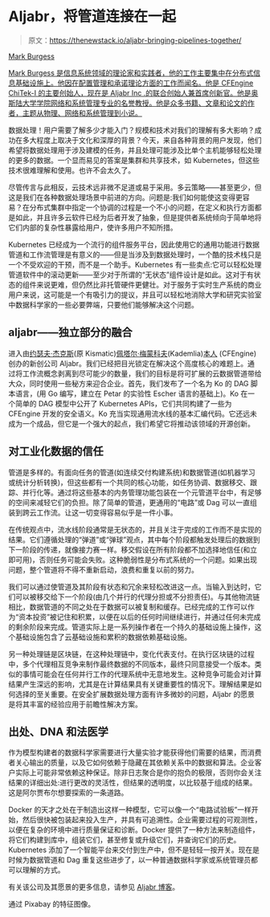 # Aljabr，将管道连接在一起

> 原文：<https://thenewstack.io/aljabr-bringing-pipelines-together/>

[](http://markburgess.org/index.html)

[Mark Burgess](http://markburgess.org/index.html)

[Mark Burgess 是信息系统领域的理论家和实践者，他的工作主要集中在分布式信息基础设施上。他因在配置管理和承诺理论方面的工作而闻名。他是 CFEngine ChiTek-I 的主要创始人，现在是 Aljabr Inc .的联合创始人兼首席创新官。他是奥斯陆大学学院网络和系统管理专业的名誉教授。他是众多书籍、文章和论文的作者，主题从物理、网络和系统管理到小说。](http://markburgess.org/index.html)

[](http://markburgess.org/index.html)[](http://markburgess.org/index.html)

数据处理！用户需要了解多少才能入门？规模和技术对我们的理解有多大影响？成功在多大程度上取决于文化和深厚的背景？今天，来自各种背景的用户发现，他们希望将数据处理用于涉及建模的任务，并且处理可能涉及比单个主机能够轻松处理的更多的数据。一个显而易见的答案是集群和共享技术，如 Kubernetes，但这些技术很难理解和使用。也许不会太久了。

尽管传言与此相反，云技术远非微不足道或易于采用。多云策略——甚至更少，但这是我们在各种数据处理场景中前进的方向。问题是:我们如何能使这变得更容易？在分布式集群中指定一个协调的过程是一个不小的问题，在定义和执行方面都是如此，并且许多云软件已经为后者开发了抽象，但是提供者系统倾向于简单地将它们内部的复杂性暴露给用户，使许多用户不知所措。

Kubernetes 已经成为一个流行的组件服务平台，因此使用它的通用功能进行数据管道和工作流管理是有意义的——但是当涉及到数据处理时，一个酷的技术栈只是一个不受欢迎的干预，而不是一个助手。Kubernetes 有一些卖点:它可以轻松处理管道软件中的滚动更新——至少对于所谓的“无状态”组件设计是如此。这对于有状态的组件来说更难，但仍然比非托管硬件更健壮。对于服务于实时生产系统的商业用户来说，这可能是一个有吸引力的提议，并且可以轻松地消除大学和研究实验室中数据科学家的一些必要弊端，只要他们能够解决这个问题。

## aljabr——独立部分的融合

进入由[约瑟夫·杰克斯](https://twitter.com/asynchio)(原 Kismatic)[佩塔尔·梅蒙科夫](https://twitter.com/maymounkov)(Kademlia)[本人](http://markburgess.org/index.html) (CFEngine)创办的新创公司 Aljabr。我们已经把目光锁定在解决这个高度核心的难题上。通过将工作流概念剥离到尽可能少的数量，我们的目标是将可扩展的云数据管道带给大众，同时使用一些秘方来迎合企业。首先，我们发布了一个名为 Ko 的 DAG 脚本语言，(用 Go 编写，建立在 Petar 的实验性 Escher 语言的基础上)。Ko 在一个简单的 DAG 模型中公开了 Kubernetes APIs，它们共同构建了一些为 CFEngine 开发的安全语义。Ko 充当实现通用流水线的基本汇编代码。它还远未成为一个成品，但它是一个强大的起点，我们希望它将推动该领域的开源创新。

## 对工业化数据的信任

管道是多样的。有面向任务的管道(如连续交付构建系统)和数据管道(如机器学习或统计分析转换)，但这些都有一个共同的核心功能，如任务协调、数据移交、跟踪、并行化等。通过将这些基本的内务管理功能包装在一个元管道平台中，有足够的空间来减轻它们的负担。除了简单的管道，更通用的“电路”或 Dag 可以一直组装到跨云工作流。让这一切变得容易似乎是一件小事。

在传统观点中，流水线阶段通常是无状态的，并且关注于完成的工作而不是实现的结果。它们遵循处理的“弹道”或“弹球”观点，其中每个阶段都触发处理后的数据到下一阶段的传递，就像接力赛一样。移交假设在所有阶段都不加选择地信任(和立即可用)，否则任务可能会失败。这种脆弱性是分布式系统的一个问题。如果出现问题，整个管道将不得不重新启动，浪费和重复以前的努力。

我们可以通过使管道及其阶段有状态和冗余来轻松改进这一点。当输入到达时，它们可以被移交给下一个阶段(由几个并行的代理分担或不分担责任)。与其他物流链相比，数据管道的不同之处在于数据可以被复制和缓存。已经完成的工作可以作为“资本投资”被记住和积累，以便在以后的任何时间继续进行，并通过任何未完成的剩余阶段来完成。管道实际上是一系列操作者在一个持久的基础设施上操作，这个基础设施包含了云基础设施和累积的数据依赖基础设施。

另一种处理链是区块链，在这种处理链中，变化代表支付。在执行区块链的过程中，多个代理相互竞争来制作最终数据的不同版本，最终只同意接受一个版本。类似的事情可能会在任何并行工作的代理系统中无意地发生。这种竞争可能会对计算结果产生深远的影响，尤其是在计算结果具有关键重要性的情况下。理解结果是如何选择的至关重要。在安全扩展数据处理方面有许多微妙的问题，Aljabr 的愿景是将其丰富的经验应用于前瞻性解决方案。

## 出处、DNA 和法医学

作为模型构建者的数据科学家需要进行大量实验才能获得他们需要的结果，而消费者关心输出的质量，以及它如何依赖于隐藏在其依赖关系中的数据和算法。企业客户实际上可能非常依赖这种保证。除非日志聚合是你的抱负的极限，否则你会关注结果的详细出处:进行更改的灵活性，但结果的透明度，以比较基于组成的结果。这是阿尔贾布尔想要探索的一条道路。

Docker 的天才之处在于制造出这样一种模型，它可以像一个“电路试验板”一样开始，然后很快被包装起来投入生产，并具有可追溯性。企业需要过程的可观测性，以便在复杂的环境中进行质量保证和诊断。Docker 提供了一种方法来制造组件，将它们构建到库中，组装它们，甚至修复或升级它们，并查询它们的历史。Kubernetes 添加了一个智能平台来交付到生产中，但不是轻轻一按开关。现在是时候为数据管道和 Dag 重复这些进步了，以一种普通数据科学家或系统管理员都可以理解的方式。

有关该公司及其愿景的更多信息，请参见 [Aljabr 博客](https://medium.com/aljabr)。

通过 Pixabay 的特征图像。

<svg xmlns:xlink="http://www.w3.org/1999/xlink" viewBox="0 0 68 31" version="1.1"><title>Group</title> <desc>Created with Sketch.</desc></svg>